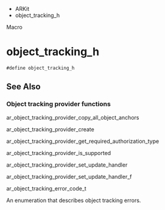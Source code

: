 

- ARKit
-  object_tracking_h 

Macro

# object_tracking_h

``` source
#define object_tracking_h
```

## See Also

### Object tracking provider functions

ar_object_tracking_provider_copy_all_object_anchors

ar_object_tracking_provider_create

ar_object_tracking_provider_get_required_authorization_type

ar_object_tracking_provider_is_supported

ar_object_tracking_provider_set_update_handler

ar_object_tracking_provider_set_update_handler_f

ar_object_tracking_error_code_t

An enumeration that describes object tracking errors.

